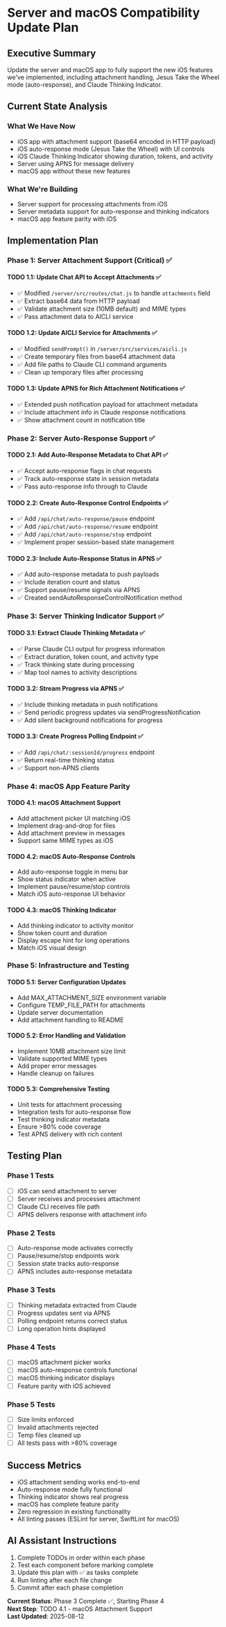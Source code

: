 # Server and macOS Compatibility Update Plan

## Executive Summary
Update the server and macOS app to fully support the new iOS features we've implemented, including attachment handling, Jesus Take the Wheel mode (auto-response), and Claude Thinking Indicator.

## Current State Analysis

### What We Have Now
- iOS app with attachment support (base64 encoded in HTTP payload)
- iOS auto-response mode (Jesus Take the Wheel) with UI controls
- iOS Claude Thinking Indicator showing duration, tokens, and activity
- Server using APNS for message delivery
- macOS app without these new features

### What We're Building
- Server support for processing attachments from iOS
- Server metadata support for auto-response and thinking indicators
- macOS app feature parity with iOS

## Implementation Plan

### Phase 1: Server Attachment Support (Critical) ✅

#### TODO 1.1: Update Chat API to Accept Attachments ✅
- ✅ Modified `/server/src/routes/chat.js` to handle `attachments` field
- ✅ Extract base64 data from HTTP payload
- ✅ Validate attachment size (10MB default) and MIME types
- ✅ Pass attachment data to AICLI service

#### TODO 1.2: Update AICLI Service for Attachments ✅
- ✅ Modified `sendPrompt()` in `/server/src/services/aicli.js`
- ✅ Create temporary files from base64 attachment data
- ✅ Add file paths to Claude CLI command arguments
- ✅ Clean up temporary files after processing

#### TODO 1.3: Update APNS for Rich Attachment Notifications ✅
- ✅ Extended push notification payload for attachment metadata
- ✅ Include attachment info in Claude response notifications
- ✅ Show attachment count in notification title

### Phase 2: Server Auto-Response Support ✅

#### TODO 2.1: Add Auto-Response Metadata to Chat API ✅
- ✅ Accept auto-response flags in chat requests
- ✅ Track auto-response state in session metadata
- ✅ Pass auto-response info through to Claude

#### TODO 2.2: Create Auto-Response Control Endpoints ✅
- ✅ Add `/api/chat/auto-response/pause` endpoint
- ✅ Add `/api/chat/auto-response/resume` endpoint
- ✅ Add `/api/chat/auto-response/stop` endpoint
- ✅ Implement proper session-based state management

#### TODO 2.3: Include Auto-Response Status in APNS ✅
- ✅ Add auto-response metadata to push payloads
- ✅ Include iteration count and status
- ✅ Support pause/resume signals via APNS
- ✅ Created sendAutoResponseControlNotification method

### Phase 3: Server Thinking Indicator Support ✅

#### TODO 3.1: Extract Claude Thinking Metadata ✅
- ✅ Parse Claude CLI output for progress information
- ✅ Extract duration, token count, and activity type
- ✅ Track thinking state during processing
- ✅ Map tool names to activity descriptions

#### TODO 3.2: Stream Progress via APNS ✅
- ✅ Include thinking metadata in push notifications
- ✅ Send periodic progress updates via sendProgressNotification
- ✅ Add silent background notifications for progress

#### TODO 3.3: Create Progress Polling Endpoint ✅
- ✅ Add `/api/chat/:sessionId/progress` endpoint
- ✅ Return real-time thinking status
- ✅ Support non-APNS clients

### Phase 4: macOS App Feature Parity

#### TODO 4.1: macOS Attachment Support
- Add attachment picker UI matching iOS
- Implement drag-and-drop for files
- Add attachment preview in messages
- Support same MIME types as iOS

#### TODO 4.2: macOS Auto-Response Controls
- Add auto-response toggle in menu bar
- Show status indicator when active
- Implement pause/resume/stop controls
- Match iOS auto-response UI behavior

#### TODO 4.3: macOS Thinking Indicator
- Add thinking indicator to activity monitor
- Show token count and duration
- Display escape hint for long operations
- Match iOS visual design

### Phase 5: Infrastructure and Testing

#### TODO 5.1: Server Configuration Updates
- Add MAX_ATTACHMENT_SIZE environment variable
- Configure TEMP_FILE_PATH for attachments
- Update server documentation
- Add attachment handling to README

#### TODO 5.2: Error Handling and Validation
- Implement 10MB attachment size limit
- Validate supported MIME types
- Add proper error messages
- Handle cleanup on failures

#### TODO 5.3: Comprehensive Testing
- Unit tests for attachment processing
- Integration tests for auto-response flow
- Test thinking indicator metadata
- Ensure >80% code coverage
- Test APNS delivery with rich content

## Testing Plan

### Phase 1 Tests
- [ ] iOS can send attachment to server
- [ ] Server receives and processes attachment
- [ ] Claude CLI receives file path
- [ ] APNS delivers response with attachment info

### Phase 2 Tests  
- [ ] Auto-response mode activates correctly
- [ ] Pause/resume/stop endpoints work
- [ ] Session state tracks auto-response
- [ ] APNS includes auto-response metadata

### Phase 3 Tests
- [ ] Thinking metadata extracted from Claude
- [ ] Progress updates sent via APNS
- [ ] Polling endpoint returns correct status
- [ ] Long operation hints displayed

### Phase 4 Tests
- [ ] macOS attachment picker works
- [ ] macOS auto-response controls functional
- [ ] macOS thinking indicator displays
- [ ] Feature parity with iOS achieved

### Phase 5 Tests
- [ ] Size limits enforced
- [ ] Invalid attachments rejected
- [ ] Temp files cleaned up
- [ ] All tests pass with >80% coverage

## Success Metrics
- iOS attachment sending works end-to-end
- Auto-response mode fully functional
- Thinking indicator shows real progress
- macOS has complete feature parity
- Zero regression in existing functionality
- All linting passes (ESLint for server, SwiftLint for macOS)

## AI Assistant Instructions
1. Complete TODOs in order within each phase
2. Test each component before marking complete
3. Update this plan with ✅ as tasks complete
4. Run linting after each file change
5. Commit after each phase completion

**Current Status**: Phase 3 Complete ✅, Starting Phase 4  
**Next Step**: TODO 4.1 - macOS Attachment Support  
**Last Updated**: 2025-08-12